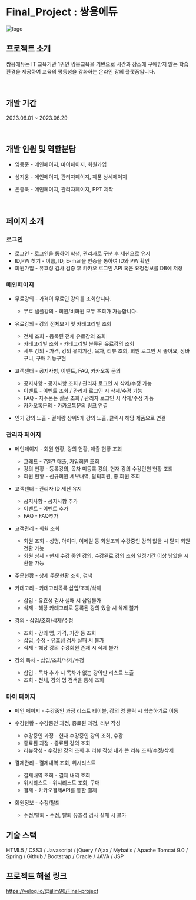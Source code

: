 # Final_Project : 쌍용에듀

![logo](https://github.com/dongjun-Lim96/Final_Project/assets/121374440/b41806a4-8a8c-49c5-86a3-041df2d8cf22)


## 프로젝트 소개
쌍용에듀는 IT 교육기관 1위인 쌍용교육을 기반으로
시간과 장소에 구애받지 않는 학습 환경을 제공하여
교육의 평등성을 강화하는 온라인 강의 플랫폼입니다.

<br>

## 개발 기간
2023.06.01 ~ 2023.06.29

<br>

## 개발 인원 및 역할분담
* 임동준 - 메인페이지, 마이페이지, 회원가입

* 성지웅 - 메인페이지, 관리자페이지, 제품 상세페이지

* 은종욱 - 메인페이지, 관리자페이지, PPT 제작

<br>

## 페이지 소개
### 로그인
* 로그인 -	로그인을 통하여 학생, 관리자로 구분 후 세션으로 유지 
* ID,PW 찾기 -	이름, ID, E-mail을 인증을 통하여 ID와 PW 확인
* 회원가입 -	유효성 검사 검증 후 카카오 로그인 API 혹은 요청정보를 DB에 저장

  
### 메인페이지
* 무료강의  -  가격이 무료인 강의를 조회합니다. 
  * 무료 샘플강의 - 회원/비화원 모두 조회가 가능합니다.  

* 유료강의  -  강의 전체보기 및 카테고리별 조회
  * 전체 조회 -	등록된 전체 유료강의 조회
  * 카테고리별 조회 -	카테고리별 분류된 유료강의 조회
  * 세부 강의 -	가격, 강의 유지기간, 목차, 리뷰 조회,
    회원 로그인 시 좋아요, 장바구니, 구매 기능구현

* 고객센터 - 	공지사항, 이벤트, FAQ, 카카오톡 문의
  * 공지사항 -	공지사항 조회 / 관리자 로그인 시 삭제/수정 가능
  * 이벤트 - 이벤트 조회 / 관리자 로그인 시 삭제/수정 가능
  * FAQ -	자주묻는 질문 조회 / 관리자 로그인 시 삭제/수정 가능
  * 카카오톡문의 -	카카오톡문의 링크 연결

* 인기 강의 노출 -	결제량 상위5개 강의 노출, 클릭시 해당 제품으로 연결

### 관리자 페이지
* 메인페이지	- 회원 현황, 강의 현황, 매출 현황 조회
  * 그래프 - 7일간 매출, 가입회원 조회
  * 강의 현황	- 등록강의, 목차 미등록 강의, 현재 강의 수강인원 현황 조회
  * 회원 현황 -	신규회원 세부내역, 탈퇴회원, 총 회원 조회

* 고객센터 -	관리자 ID 세션 유지
  * 공지사항 - 공지사항 추가
  * 이벤트 - 이벤트 추가
  * FAQ - FAQ추가

* 고객관리 -	회원 조회
  * 회원 조회 -	성명, 아이디, 이메일 등 회원조회
      수강중인 강의 없을 시 탈퇴 회원 전환 가능
  * 회원 상세 -	현제 수강 중인 강의, 수강완료 강의 조회
    일정기간 이상 남았을 시 환불 가능
    
* 주문현황 -	상세 주문현황 조회, 검색
  
* 카테고리 -	카테고리목록 삽입/조회/삭제
  * 삽입 -	유효성 검사 실패 시 삽입불가
  * 삭제 -	해당 카테고리로 등록된 강의 있을 시 삭제 불가

* 강의 -	삽입/조회/삭제/수정
  * 조회 -	강의 명, 가격, 기간 등 조회
  * 삽입, 수정 - 	유효성 검사 실패 시 불가
  * 삭제 -	해당 강의 수강회원 존재 시 삭제 불가

* 강의 목차 -	삽입/조회/삭제/수정
  * 삽입 -	목차 추가 시 목차가 없는 강의만 리스트 노출
  * 조회 -	전체, 강의 명 검색을 통해 조회

### 마이 페이지
* 메인 페이지 -	수강중인 과정 리스트 테이블, 강의 명 클릭 시 학습하기로 이동

* 수강현황 -	수강중인 과정, 종료된 과정, 리뷰 작성
  * 수강중인 과정 -	현재 수강중인 강의 조회, 수강
  * 종료된 과정 -	종료된 강의 조회
  * 리뷰작성 -	수강한 강의 조회 후 리뷰 작성
    내가 쓴 리뷰 조회/수정/삭제

* 결제관리 -	결제내역 조회, 위시리스트
  * 결제내역 조회 -	결제 내역 조회
  * 위시리스트 -	위시리스트 조회, 구매
  * 결제 -	카카오결제API를 통한 결제
  
* 회원정보 -	수정/탈퇴
  * 수정/탈퇴 -	수정, 탈퇴 유효성 검사 실패 시 불가 


## 기술 스택
HTML5 / CSS3 / Javascript / jQuery / Ajax / Mybatis / Apache Tomcat 9.0 / Spring / Github / Bootstrap / Oracle / JAVA / JSP

## 프로젝트 해설 링크
https://velog.io/@jjlim96/Final-project
